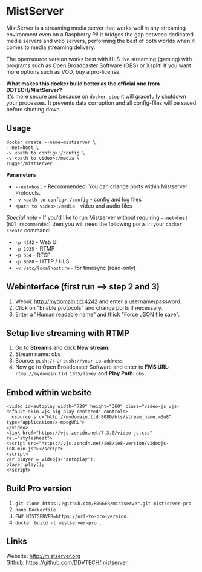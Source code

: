 # MistServer

MistServer is a streaming media server that works well in any streaming environment even on a Raspberry Pi! It bridges the gap between dedicated media servers and web servers, performing the best of both worlds when it comes to media streaming delivery.

The opensource version works best with HLS live streaming (gaming) with programs such as Open Broadcaster Software (OBS) or Xsplit! If you want more options such as VOD, buy a pro-license.

**What makes this docker build better as the official one from DDTECH/MistServer?**   
It's more secure and because on `docker stop` it will gracefully shutdown your processes. It prevents data corruption and all config-files will be saved before shutting down.

Usage 
-----------
```
docker create --name=mistserver \   
--net=host \    
-v <path to config>:/config \   
-v <path to video>:/media \     
r0gger/mistserver   
```   
  
**Parameters**    
* `--net=host` - Recommended! You can change ports within Mistserver Protocols.
* `-v <path to config>:/config` - config and log files  
* `<path to video>:/media` - video and audio files  

*Special note* - If you'd like to run Mistserver without requiring `--net=host` (`NOT recommended`) then you will need the following ports in your `docker create` command:

* `-p 4242` - Web UI  
* `-p 1935` - RTMP  
* `-p 554` - RTSP   
* `-p 8080` - HTTP / HLS 
* `-v /etc/localhost:ro` - for timesync (read-only)   

Webinterface (first run --> step 2 and 3)
-----------
1. Webui: http://mydomain.tld:4242 and enter a username/password.   
2. Click on "Enable protocols" and change ports if necessary.
3. Enter a "Human readable name" and thick "Force JSON file save".   

Setup live streaming with RTMP
-----------
1. Go to **Streams** and click **New stream**.   
2. Stream name: obs 
3. Source: `push://` or `push://your-ip-address`   
4. Now go to Open Broadcaster Software and enter to **FMS URL:** `rtmp://mydomain.tld:1935/live/` and **Play Path:** `obs`.   

Embed within website
-----------
```
<video id=autoplay width="720" height="360" class="video-js vjs-default-skin vjs-big-play-centered" controls>
  <source src="http://mydomain.tld:8080/hls/stream_name.m3u8" type="application/x-mpegURL">
</video>
<link href="https://vjs.zencdn.net/7.3.0/video-js.css" rel="stylesheet">
<script src="https://vjs.zencdn.net/ie8/ie8-version/videojs-ie8.min.js"></script>
<script>
var player = videojs('autoplay');
player.play();
</script>
```    
Build Pro version
-----------
1. `git clone https://github.com/R0GGER/mistserver.git mistserver-pro`
2. `nano Dockerfile`
3. `ENV MISTSERVER=https://url-to-pro-version`.
4. `docker build -t mistserver-pro .`

Links
-----------
Website: http://mistserver.org   
Github: https://github.com/DDVTECH/mistserver   

